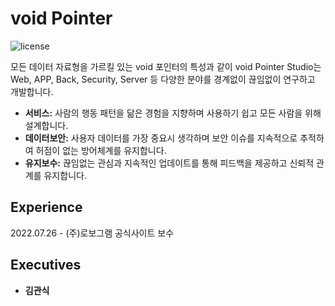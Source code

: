 # void Pointer
![license](https://img.shields.io/badge/license-GPLv3.0-blue)

모든 데이터 자료형을 가르킬 있는 void 포인터의 특성과 같이 void Pointer Studio는 Web, APP, Back, Security, Server 등 다양한 분야를 경계없이 끊임없이 연구하고 개발합니다.


* **서비스:** 사람의 행동 패턴을 닮은 경험을 지향하며 사용하기 쉽고 모든 사람을 위해 설계합니다.
* **데이터보안:** 사용자 데이터를 가장 중요시 생각하며 보안 이슈를 지속적으로 추적하여 허점이 없는 방어체계를 유지합니다.
* **유지보수:** 끊임없는 관심과 지속적인 업데이트를 통해 피드백을 제공하고 신뢰적 관계를 유지합니다.

## Experience
2022.07.26 - (주)로보그램 공식사이트 보수   

## Executives
- <b>김관식</b>
